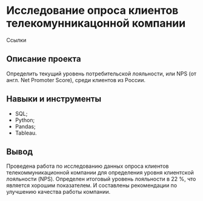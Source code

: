 # Исследование опроса клиентов телекомунникацонной компании #
Ссылки
## Описание проекта ##
Определить текущий уровень потребительской лояльности, или NPS (от англ. Net Promoter Score), среди клиентов из России.
## Навыки и инструменты ##
- SQL;
- Python;
- Pandas;
- Tableau.
## Вывод ##
Проведена работа по исследованию данных опроса клиентов телекоммуникационной компании для определения уровня клиентской лояльности (NPS). 
Определен итоговый уровень лояльности в 22 %, что является хорошим показателем. И составлены рекомендации по улучшению качества работы компании.
